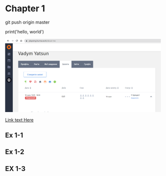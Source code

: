# Chapter 1
git push origin master

print('hello, world')

![attedees](2022-08-16_13h36_36.png)

[Link text Here](https://www.google.com/)

## Ex 1-1

## Ex 1-2

## EX 1-3